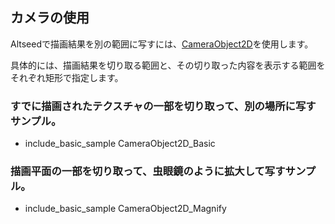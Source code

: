 
## カメラの使用

Altseedで描画結果を別の範囲に写すには、[CameraObject2D](./../Reference/2D/GeometryObject2D.md)を使用します。

具体的には、描画結果を切り取る範囲と、その切り取った内容を表示する範囲をそれぞれ矩形で指定します。

### すでに描画されたテクスチャの一部を切り取って、別の場所に写すサンプル。

* include_basic_sample CameraObject2D_Basic

### 描画平面の一部を切り取って、虫眼鏡のように拡大して写すサンプル。

* include_basic_sample CameraObject2D_Magnify